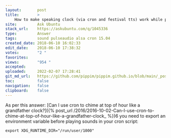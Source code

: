 ```yaml
---
layout:       post
title:        >
    How to make speaking clock (via cron and festival tts) work while playing music
site:         Ask Ubuntu
stack_url:    https://askubuntu.com/q/1045336
type:         Answer
tags:         sound pulseaudio alsa cron 15.04
created_date: 2018-06-10 16:02:33
edit_date:    2018-06-10 17:38:32
votes:        "2 "
favorites:    
views:        "954 "
accepted:     
uploaded:     2022-02-07 17:28:41
git_md_url:   https://github.com/pippim/pippim.github.io/blob/main/_posts/2018/2018-06-10-How-to-make-speaking-clock-_via-cron-and-festival-tts_-work-while-playing-music.md
toc:          false
navigation:   false
clipboard:    false
---
```


As per this answer: [Can I use cron to chime at top of hour like a grandfather clock?]({% post_url /2016/2016-10-02-Can-I-use-cron-to-chime-at-top-of-hour-like-a-grandfather-clock_ %})6 you need to export an environment variable before playing sounds in your cron script:

``` 
export XDG_RUNTIME_DIR="/run/user/1000"
```
